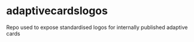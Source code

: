 # adaptivecardslogos

Repo used to expose standardised logos for internally published adaptive cards
